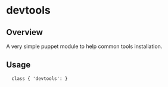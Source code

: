 # devtools

## Overview

A very simple puppet module to help common tools installation.

## Usage

```
  class { 'devtools': }
```

